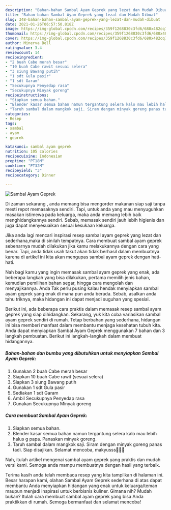 ```yaml
---
description: "Bahan-bahan Sambal Ayam Geprek yang lezat dan Mudah Dibuat"
title: "Bahan-bahan Sambal Ayam Geprek yang lezat dan Mudah Dibuat"
slug: 348-bahan-bahan-sambal-ayam-geprek-yang-lezat-dan-mudah-dibuat
date: 2021-01-26T06:57:50.818Z
image: https://img-global.cpcdn.com/recipes/359f1268830c3fd6/680x482cq70/sambal-ayam-geprek-foto-resep-utama.jpg
thumbnail: https://img-global.cpcdn.com/recipes/359f1268830c3fd6/680x482cq70/sambal-ayam-geprek-foto-resep-utama.jpg
cover: https://img-global.cpcdn.com/recipes/359f1268830c3fd6/680x482cq70/sambal-ayam-geprek-foto-resep-utama.jpg
author: Minerva Bell
ratingvalue: 3.4
reviewcount: 14
recipeingredient:
- "2 buah Cabe merah besar"
- "10 buah Cabe rawit sesuai selera"
- "3 siung Bawang putih"
- "1 sdt Gula pasir"
- "1 sdt Garam"
- "Secukupnya Penyedap rasa"
- "Secukupnya Minyak goreng"
recipeinstructions:
- "Siapkan semua bahan."
- "Blender kasar semua bahan namun tergantung selera kalo mau lebih halus g papa. Panaskan minyak goreng."
- "Taruh sambal dalam mangkok saji. Siram dengan minyak goreng panas tadi. Siap disajikan. Selamat mencoba, makyusss🥰🥰🥰"
categories:
- Resep
tags:
- sambal
- ayam
- geprek

katakunci: sambal ayam geprek 
nutrition: 105 calories
recipecuisine: Indonesian
preptime: "PT18M"
cooktime: "PT32M"
recipeyield: "3"
recipecategory: Dinner

---
```



![Sambal Ayam Geprek](https://img-global.cpcdn.com/recipes/359f1268830c3fd6/680x482cq70/sambal-ayam-geprek-foto-resep-utama.jpg)

Di zaman  sekarang , anda memang bisa mengorder makanan siap saji tanpa mesti repot memasaknya sendiri. Tapi, untuk anda yang mau menyuguhkan masakan istimewa pada keluarga, maka anda memang lebih baik menghidangkannya sendiri. Sebab, memasak sendiri jauh lebih higienis dan juga dapat menyesuaikan sesuai kesukaan keluarga.

Jika anda lagi mencari inspirasi resep sambal ayam geprek yang lezat dan sederhana,maka di sinilah tempatnya. Cara membuat sambal ayam geprek  sebenarnya mudah dilakukan jika kamu melakukannya dengan cara yang benar. Tapi, anda tidak usah takut akan tidak berhasil dalam membuatnya 
karena di artikel ini kita akan mengupas sambal ayam geprek dengan hati-hati.  



Nah bagi kamu yang ingin memasak sambal ayam geprek yang enak, ada beberapa langkah yang bisa dilakukan, pertama memilih jenis bahan, kemudian pemilihan bahan segar, hingga cara mengolah dan menyajikannya. Anda Tak perlu pusing kalau hendak menyiapkan sambal ayam geprek yang enak di mana pun anda berada. Sebab, asalkan anda  tahu triknya, maka hidangan ini dapat menjadi suguhan yang spesial.

Berikut ini, ada beberapa cara praktis  dalam memasak resep sambal ayam geprek yang siap dihidangkan. Sekarang, yuk kita coba variasikan sambal ayam geprek sendiri di rumah. Tetap berbahan yang sederhana, hidangan ini bisa memberi manfaat dalam membantu menjaga kesehatan tubuh kita. Anda dapat menyiapkan Sambal Ayam Geprek menggunakan 7 bahan dan 3 langkah pembuatan. Berikut ini langkah-langkah dalam membuat hidangannya.

<!--inarticleads1-->

##### Bahan-bahan dan bumbu yang dibutuhkan untuk menyiapkan Sambal Ayam Geprek:

1. Gunakan 2 buah Cabe merah besar
1. Siapkan 10 buah Cabe rawit (sesuai selera)
1. Siapkan 3 siung Bawang putih
1. Gunakan 1 sdt Gula pasir
1. Sediakan 1 sdt Garam
1. Ambil Secukupnya Penyedap rasa
1. Gunakan Secukupnya Minyak goreng




<!--inarticleads2-->

##### Cara membuat Sambal Ayam Geprek:

1. Siapkan semua bahan.
1. Blender kasar semua bahan namun tergantung selera kalo mau lebih halus g papa. Panaskan minyak goreng.
1. Taruh sambal dalam mangkok saji. Siram dengan minyak goreng panas tadi. Siap disajikan. Selamat mencoba, makyusss🥰🥰🥰




Nah, itulah artikel mengenai  sambal ayam geprek  yang praktis dan mudah versi kami. Semoga anda mampu membuatnya dengan hasil yang terbaik. 

Terima kasih anda telah membaca resep yang kita tampilkan di halaman ini. Besar harapan kami, olahan  Sambal Ayam Geprek sederhana di atas dapat membantu Anda menyiapkan hidangan yang enak untuk keluarga/teman maupun menjadi inspirasi untuk berbisnis kuliner. Gimana nih? Mudah bukan? Itulah cara membuat sambal ayam geprek yang bisa Anda praktikkan di rumah. Semoga bermanfaat dan selamat mencoba!

